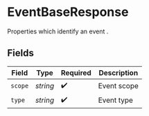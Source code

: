 # EventBaseResponse

Properties which identify an event .


## Fields

| Field              | Type               | Required           | Description        |
| ------------------ | ------------------ | ------------------ | ------------------ |
| `scope`            | *string*           | :heavy_check_mark: | Event scope        |
| `type`             | *string*           | :heavy_check_mark: | Event type         |